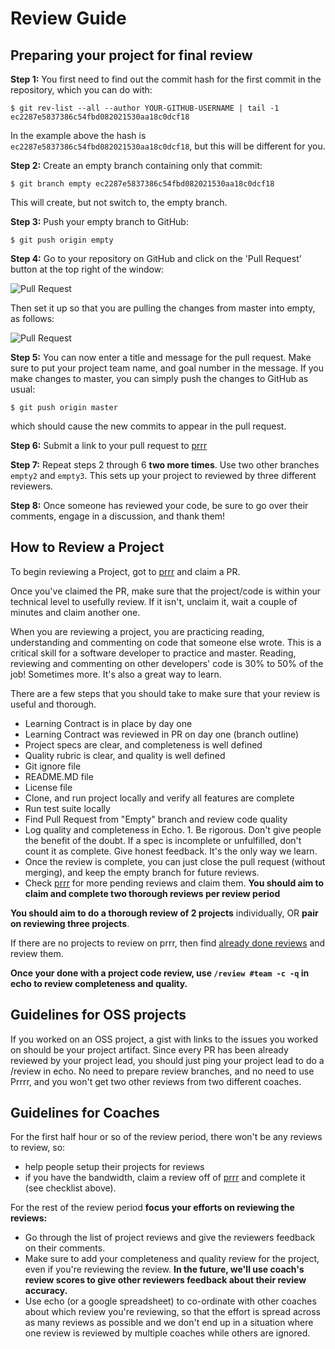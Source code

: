 # Review Guide

## Preparing your project for final review

**Step 1:** You first need to find out the commit hash for the first commit in the repository, which you can do with:

```
$ git rev-list --all --author YOUR-GITHUB-USERNAME | tail -1
ec2287e5837386c54fbd082021530aa18c0dcf18
```

In the example above the hash is ```ec2287e5837386c54fbd082021530aa18c0dcf18```, but this will be different for you.

**Step 2:** Create an empty branch containing only that commit:

```$ git branch empty ec2287e5837386c54fbd082021530aa18c0dcf18```

This will create, but not switch to, the empty branch.

**Step 3:** Push your empty branch to GitHub:

```$ git push origin empty```

**Step 4:** Go to your repository on GitHub and click on the 'Pull Request' button at the top right of the window:

![Pull Request](/images/pull_request_1.png)

Then set it up so that you are pulling the changes from master into empty, as follows:

![Pull Request](/images/pull_request_2.png)

**Step 5:** You can now enter a title and message for the pull request. Make sure to put your project team name, and goal number in the message. If you make changes to master, you can simply push the changes to GitHub as usual:

```$ git push origin master```

which should cause the new commits to appear in the pull request.

**Step 6:** Submit a link to your pull request to [prrr](http://prrr.apps.learnersguild.org)

**Step 7:** Repeat steps 2 through 6 **two more times**. Use two other branches ```empty2``` and ```empty3```. This sets up your project to reviewed by three different reviewers.

**Step 8:** Once someone has reviewed your code, be sure to go over their comments, engage in a discussion, and thank them!


## How to Review a Project

To begin reviewing a Project, got to [prrr](http://prrr.apps.learnersguild.org) and claim a PR.

Once you've claimed the PR, make sure that the project/code is within your technical level to usefully review. If it isn't, unclaim it, wait a couple of minutes and claim another one.

When you are reviewing a project, you are practicing reading, understanding and commenting on code that someone else wrote. This is a critical skill for a software developer to practice and master. Reading, reviewing and commenting on other developers' code is 30% to 50% of the job! Sometimes more. It's also a great way to learn.

There are a few steps that you should take to make sure that your review is useful and thorough.

- Learning Contract is in place by day one
- Learning Contract was reviewed in PR on day one (branch outline)
- Project specs are clear, and completeness is well defined
- Quality rubric is clear, and quality is well defined
- Git ignore file
- README.MD file
- License file
- Clone, and run project locally and verify all features are complete
- Run test suite locally
- Find Pull Request from "Empty" branch and review code quality
- Log quality and completeness in Echo. 1. Be rigorous. Don't give people the benefit of the doubt. If a spec is incomplete or unfulfilled, don't count it as complete. Give honest feedback. It's the only way we learn.
- Once the review is complete, you can just close the pull request (without merging), and keep the empty branch for future reviews.
- Check [prrr](http://prrr.apps.learnersguild.org) for more pending reviews and claim them. **You should aim to claim and complete two thorough reviews per review period**

**You should aim to do a thorough review of 2 projects** individually, OR **pair on reviewing three projects**.

If there are no projects to review on prrr, then find [already done reviews](http://prrr.apps.learnersguild.org/all) and review them.

**Once your done with a project code review, use `/review #team -c -q` in echo to review completeness and quality.**

## Guidelines for OSS projects

If you worked on an OSS project, a gist with links to the issues you worked on should be your project artifact. Since every PR has been already reviewed by your project lead, you should just ping your project lead to do a /review in echo. No need to prepare review branches, and no need to use Prrrr, and you won't get two other reviews from two different coaches.



## Guidelines for Coaches

For the first half hour or so of the review period, there won't be any reviews to review, so:

- help people setup their projects for reviews
- if you have the bandwidth, claim a review off of [prrr](http://prrr.apps.learnersguild.org) and complete it (see checklist above).

For the rest of the review period **focus your efforts on reviewing the reviews:**

- Go through the list of project reviews and give the reviewers feedback on their comments.
- Make sure to add your completeness and quality review for the project, even if you're reviewing the review. **In the future, we'll use coach's review scores to give other reviewers feedback about their review accuracy.**
- Use echo (or a google spreadsheet) to co-ordinate with other coaches about which review you're reviewing, so that the effort is spread across as many reviews as possible and we don't end up in a situation where one review is reviewed by multiple coaches while others are ignored.
